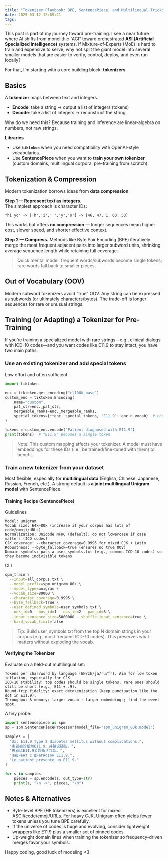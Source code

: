 ```yaml
---
title: "Tokenizer Playbook: BPE, SentencePiece, and Multilingual Tricks"
date: 2025-03-12 15:09:21
tags:
---
```


This post is part of my journey toward pre-training. I see a near future where AI shifts from monolithic “AGI” toward orchestrated **ASI (Artificial Specialized Intelligence)** systems. If Mixture-of-Experts (MoE) is hard to train and expensive to serve, why not split the giant model into several smaller models that are easier to verify, control, deploy, and even run locally?

For that, I’m starting with a core building block: **tokenizers**.

## Basics

A **tokenizer** maps between text and integers.

- **Encode**: take a string → output a list of integers (tokens)  
- **Decode**: take a list of integers → reconstruct the string

Why do we need this? Because training and inference are linear-algebra on numbers, not raw strings.

**Libraries**  
- Use **`tiktoken`** when you need compatibility with OpenAI-style vocabularies.  
- Use **SentencePiece** when you want to **train your own tokenizer** (custom domains, multilingual corpora, pre-training from scratch).

## Tokenization & Compression

Modern tokenization borrows ideas from **data compression**.

**Step 1 — Represent text as integers.**  
The simplest approach is character IDs:

```text
"hi yo" -> ['h','i',' ','y','o'] -> [46, 47, 1, 63, 53]
```

This works but offers **no compression** — longer sequences mean higher cost, slower speed, and shorter effective context.

**Step 2 — Compress.**
Methods like Byte Pair Encoding (BPE) iteratively merge the most frequent adjacent pairs into larger subword units, shrinking average sequence length while retaining full coverage.

> Quick mental model: frequent words/subwords become single tokens; rare words fall back to smaller pieces.

## Out of Vocabulary (OOV)

Modern subword tokenizers avoid “true” OOV. Any string can be expressed as subwords (or ultimately characters/bytes). The trade-off is longer sequences for rare or unusual strings.

## Training (or Adapting) a Tokenizer for Pre-Training

If you’re training a specialized model with rare strings—e.g., clinical dialogs with ICD-10 codes—and you want codes like E11.9 to stay intact, you have two main paths:

### Use an existing tokenizer and add special tokens

Low effort and often sufficient.

```python
import tiktoken

enc = tiktoken.get_encoding("cl100k_base")
custom_enc = tiktoken.Encoding(
    name="custom",
    pat_str=enc._pat_str,
    mergeable_ranks=enc._mergeable_ranks,
    special_tokens={**enc._special_tokens, "E11.9": enc.n_vocab}  # choose an unused ID
)

tokens = custom_enc.encode("Patient diagnosed with E11.9")
print(tokens)  # "E11.9" becomes a single token
```
> Note: This custom mapping affects your tokenizer. A model must have embeddings for these IDs (i.e., be trained/fine-tuned with them) to benefit.

### Train a new tokenizer from your dataset

Most flexible, especially for **multilingual data** (English, Chinese, Japanese, Russian, French, etc.). A strong default is **a joint multilingual Unigram model** with SentencePiece.

#### Training Recipe (SentencePiece)

Guidelines
```text
Model: unigram
Vocab size: 64k–80k (increase if your corpus has lots of code/emoji/URLs)
Normalization: Unicode NFKC (default); do not lowercase if case matters (ICD codes)
CJK coverage: --character_coverage=0.9995 for mixed CJK + Latin
Robustness: --byte_fallback=true (ensures no true OOV)
Domain symbols: pass a user_symbols.txt (e.g., common ICD-10 codes) so they become indivisible tokens
```

CLI
```bash
spm_train \
  --input=all_corpus.txt \
  --model_prefix=spm_unigram_80k \
  --model_type=unigram \
  --vocab_size=80000 \
  --character_coverage=0.9995 \
  --byte_fallback=true \
  --user_defined_symbols=user_symbols.txt \
  --unk_id=0 --bos_id=1 --eos_id=2 --pad_id=3 \
  --input_sentence_size=5000000 --shuffle_input_sentence=true \
  --hard_vocab_limit=false

```
> Tip: Build user_symbols.txt from the top N domain strings in your corpus (e.g., most frequent ICD-10 codes). This preserves what matters without exploding the vocab.

#### Verifying the Tokenizer

Evaluate on a held-out multilingual set:
```text
Tokens per char/word by language (EN/zh/ja/ru/fr). Aim for low token inflation, especially for CJK.
ICD-10 stability: top codes should be single tokens; rare ones should still be short (e.g., E11 + .9).
Round-trip fidelity: exact detokenization (keep punctuation like the dot in E11.9).
Throughput & memory: larger vocab → larger embeddings; find the sweet spot.
```
A tiny probe:
```python
import sentencepiece as spm
sp = spm.SentencePieceProcessor(model_file="spm_unigram_80k.model")

samples = [
  "Dx: E11.9 Type 2 diabetes mellitus without complications.",
  "患者被诊断为E11.9，并建议随访。",
  "患者はE11.9と診断された。",
  "Пациент с диагнозом E11.9.",
  "Le patient présente un E11.9."
]

for s in samples:
    pieces = sp.encode(s, out_type=str)
    print(s, "\n ->", pieces, "\n")
```

## Notes & Alternatives

- Byte-level BPE (HF tokenizers) is excellent for mixed ASCII/code/emoji/URLs. For heavy CJK, Unigram often yields fewer tokens unless you tune BPE carefully.
- If the universe of codes is huge and evolving, consider lightweight wrappers like <dx>E11.9</dx> plus a smaller set of pinned codes.
- Up-weight domain lines when training the tokenizer so frequency-driven merges favor your symbols.

Happy coding, good luck of modeling <3